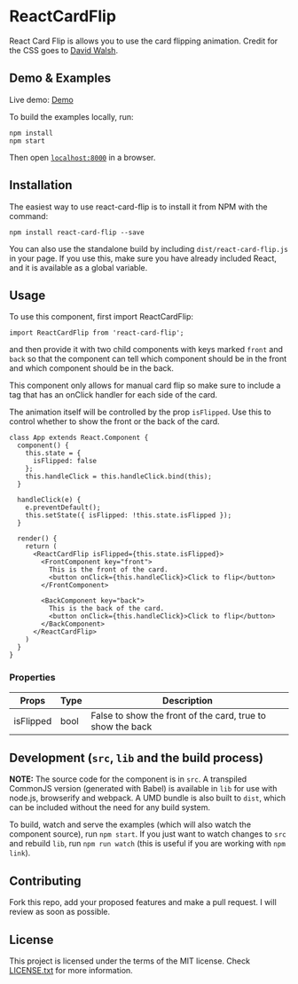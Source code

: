 # ReactCardFlip

React Card Flip is allows you to use the card flipping animation. Credit for the
CSS goes to [David Walsh](https://davidwalsh.name/css-flip).


## Demo & Examples

Live demo: [Demo](//www.aaronccwong.com/react-card-flip/)

To build the examples locally, run:

```
npm install
npm start
```

Then open [`localhost:8000`](http://localhost:8000) in a browser.


## Installation

The easiest way to use react-card-flip is to install it from NPM with the
command:

```
npm install react-card-flip --save
```

You can also use the standalone build by including `dist/react-card-flip.js` in
your page. If you use this, make sure you have already included React, and it is
available as a global variable.


## Usage

To use this component, first import ReactCardFlip:

```
import ReactCardFlip from 'react-card-flip';
```

and then provide it with two child components with keys marked `front` and `back`
so that the component can tell which component should be in the front and which
component should be in the back.

This component only allows for manual card flip so make sure to include a tag
that has an onClick handler for each side of the card.

The animation itself will be controlled by the prop `isFlipped`. Use this to
control whether to show the front or the back of the card.

```
class App extends React.Component {
  component() {
    this.state = {
      isFlipped: false
    };
    this.handleClick = this.handleClick.bind(this);
  }

  handleClick(e) {
    e.preventDefault();
    this.setState({ isFlipped: !this.state.isFlipped });
  }

  render() {
    return (
      <ReactCardFlip isFlipped={this.state.isFlipped}>
        <FrontComponent key="front">
          This is the front of the card.
          <button onClick={this.handleClick}>Click to flip</button>
        </FrontComponent>

        <BackComponent key="back">
          This is the back of the card.
          <button onClick={this.handleClick}>Click to flip</button>
        </BackComponent>
      </ReactCardFlip>
    )
  }
}
```

### Properties

| Props     | Type    | Description                                                |
|-----------|---------|------------------------------------------------------------|
| isFlipped | bool    | False to show the front of the card, true to show the back |

## Development (`src`, `lib` and the build process)

**NOTE:** The source code for the component is in `src`. A transpiled CommonJS version (generated with Babel) is available in `lib` for use with node.js, browserify and webpack. A UMD bundle is also built to `dist`, which can be included without the need for any build system.

To build, watch and serve the examples (which will also watch the component source), run `npm start`. If you just want to watch changes to `src` and rebuild `lib`, run `npm run watch` (this is useful if you are working with `npm link`).

## Contributing

Fork this repo, add your proposed features and make a pull request. I will
review as soon as possible.

## License

This project is licensed under the terms of the MIT license. Check [LICENSE.txt](https://github.com/AaronCCWong/react-remark/blob/master/LICENSE.txt)
for more information.
